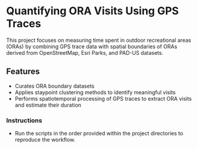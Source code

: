 # Quantifying ORA Visits Using GPS Traces

This project focuses on measuring time spent in outdoor recreational areas (ORAs) by combining GPS trace data with spatial boundaries of ORAs derived from OpenStreetMap, Esri Parks, and PAD-US datasets.

## Features
- Curates ORA boundary datasets  
- Applies staypoint clustering methods to identify meaningful visits  
- Performs spatiotemporal processing of GPS traces to extract ORA visits and estimate their duration  

### Instructions
- Run the scripts in the order provided within the project directories to reproduce the workflow.
